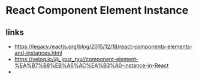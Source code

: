 # React Component Element Instance

## links

- <https://legacy.reactjs.org/blog/2015/12/18/react-components-elements-and-instances.html>
- <https://velog.io/@_jouz_ryul/component-element-%EA%B7%B8%EB%A6%AC%EA%B3%A0-instance-in-React>
- 